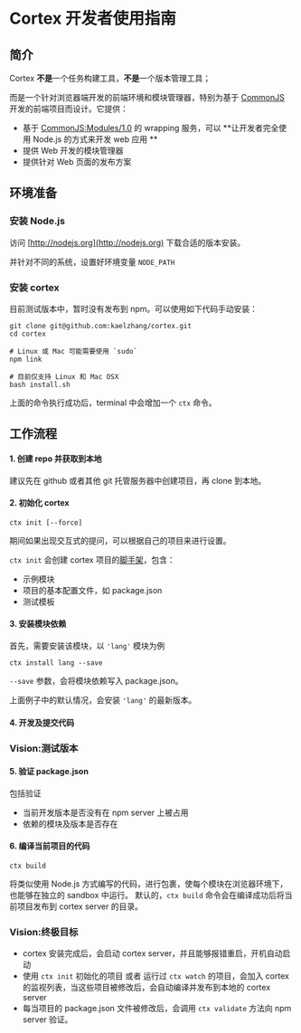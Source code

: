 # Cortex 开发者使用指南


## 简介

Cortex **不是**一个任务构建工具，**不是**一个版本管理工具；

而是一个针对浏览器端开发的前端环境和模块管理器，特别为基于 [CommonJS](http://wiki.commonjs.org) 开发的前端项目而设计。它提供：

- 基于 [CommonJS:Modules/1.0](http://wiki.commonjs.org/wiki/Modules/1.0) 的 wrapping 服务，可以 **让开发者完全使用 Node.js 的方式来开发 web 应用 **
- 提供 Web 开发的模块管理器
- 提供针对 Web 页面的发布方案


## 环境准备

### 安装 Node.js

访问 [http://nodejs.org](http://nodejs.org) 下载合适的版本安装。

并针对不同的系统，设置好环境变量 `NODE_PATH`

### 安装 cortex

目前测试版本中，暂时没有发布到 npm。可以使用如下代码手动安装：

	git clone git@github.com:kaelzhang/cortex.git
	cd cortex
	
	# Linux 或 Mac 可能需要使用 `sudo`
	npm link
	
	# 目前仅支持 Linux 和 Mac OSX
	bash install.sh
	
上面的命令执行成功后，terminal 中会增加一个 `ctx` 命令。

## 工作流程


#### 1. 创建 repo 并获取到本地

建议先在 github 或者其他 git 托管服务器中创建项目，再 clone 到本地。

#### 2. 初始化 cortex


	ctx init [--force]
	
期间如果出现交互式的提问，可以根据自己的项目来进行设置。

`ctx init` 会创建 cortex 项目的[脚手架](http://en.wikipedia.org/wiki/Scaffold_\(programming\))，包含：

- 示例模块
- 项目的基本配置文件，如 package.json
- 测试模板

#### 3. 安装模块依赖

首先，需要安装该模块，以 `'lang'` 模块为例

	ctx install lang --save
	
`--save` 参数，会将模块依赖写入 package.json。

上面例子中的默认情况，会安装 `'lang'` 的最新版本。

#### 4. 开发及提交代码

### Vision:测试版本


#### 5. 验证 package.json

包括验证

- 当前开发版本是否没有在 npm server 上被占用
- 依赖的模块及版本是否存在

#### 6. 编译当前项目的代码

	ctx build

将类似使用 Node.js 方式编写的代码，进行包裹，使每个模块在浏览器环境下，也能够在独立的 sandbox 中运行。
默认的，`ctx build` 命令会在编译成功后将当前项目发布到 cortex server 的目录。


### Vision:终极目标
- cortex 安装完成后，会启动 cortex server，并且能够报错重启，开机自动启动
- 使用 `ctx init` 初始化的项目 或者 运行过 `ctx watch` 的项目，会加入 cortex 的监视列表，当这些项目被修改后，会自动编译并发布到本地的 cortex server
- 每当项目的 package.json 文件被修改后，会调用 `ctx validate` 方法向 npm server 验证。


